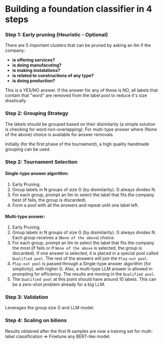 # Building a foundation classifier in 4 steps

### Step 1: Early pruning (Heuristic - Optional)
There are 5 important clusters that can be pruned by asking an llm if the company: 
- **is offering services?** 
- **is doing manufacuting?**
- **is making instalations?**
- **is related to constructions of any type?**
- **is doing production?**

This is a YES/NO answer. If the answer for any of these is NO, all labels that contain that "word" are removed from the label pool to reduce it's size drastically.

### Step 2: Grouping Strategy

The labels should be grouped based on their disimilarity (a simple solution is checking for word non-overlapping). For multi-type answer where (None of the above) choice is available for answer removals.

Initially (for the first phase of the tournament), a high quality handmade grouping can be used.

### Step 2: Tournament Selection

#### Single-type answer algorithm:

1. Early Pruning.
2. Group labels in N groups of size G (by disimilarity). G always divides N.
3. For each group, prompt an llm to select the label that fits the company best (if fails, the group is discarded).
4. Form a pool with all the answers and repeat until one label left.

#### Multi-type answer:
1. Early Pruning.
2. Group labels in N groups of size G (by disimilarity). G always divides N. Each group receives a (``None of the above``) choice.
3. For each group, prompt an llm to select the label that fits the company the most (if fails or if ``None of the above`` is selected, the group is discarded). If one answer is selected, it is placed in a special pool called ``Qualified pool``. The rest of the answers will join the ``Play-out pool``.
4. ``Play-out pool`` is passed through a Single-type answer algorithm (for simplicity), with higher G. Also, a multi-type LLM answer is allowed in prompting for efficiency. The results are moving in the ``Qualified pool``.
5. The ``Qualified pool`` at this point should have around 10 labels. This can be a zero-shot problem already for a big LLM.

### Step 3: Validation
Leverages the group size G and LLM model.

### Step 4: Scaling on bilions
Results obtained after the first N samples are now a training set for multi-label classification => Finetune any BERT-like model.